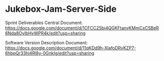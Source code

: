 # Jukebox-Jam-Server-Side

Sprint Deliverables Central Document: https://docs.google.com/document/d/1CFCC2Sbi4QGKFtanvKMmCxCSBeR6Nda8OyIbHvWPR4k/edit?usp=sharing

Software Version Description Document: https://docs.google.com/document/d/11qKDd9h-XIafoDRvKZP7-6hbpQr33hi4Rl8y-0GnkIg/edit?usp=sharing

